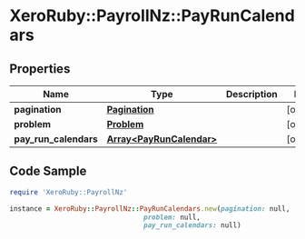 # XeroRuby::PayrollNz::PayRunCalendars

## Properties

Name | Type | Description | Notes
------------ | ------------- | ------------- | -------------
**pagination** | [**Pagination**](Pagination.md) |  | [optional] 
**problem** | [**Problem**](Problem.md) |  | [optional] 
**pay_run_calendars** | [**Array&lt;PayRunCalendar&gt;**](PayRunCalendar.md) |  | [optional] 

## Code Sample

```ruby
require 'XeroRuby::PayrollNz'

instance = XeroRuby::PayrollNz::PayRunCalendars.new(pagination: null,
                                 problem: null,
                                 pay_run_calendars: null)
```


